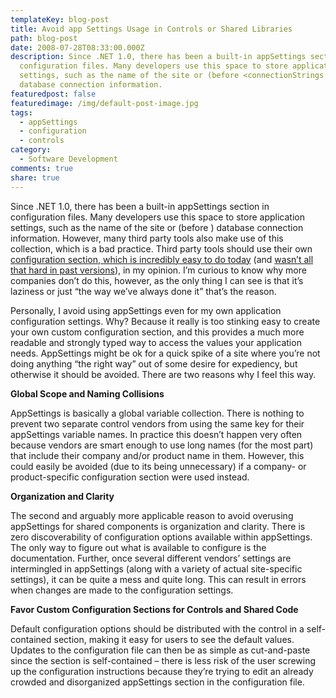```yaml
---
templateKey: blog-post
title: Avoid app Settings Usage in Controls or Shared Libraries
path: blog-post
date: 2008-07-28T08:33:00.000Z
description: Since .NET 1.0, there has been a built-in appSettings section in
  configuration files. Many developers use this space to store application
  settings, such as the name of the site or (before <connectionStrings />)
  database connection information.
featuredpost: false
featuredimage: /img/default-post-image.jpg
tags:
  - appSettings
  - configuration
  - controls
category:
  - Software Development
comments: true
share: true
---
```

Since .NET 1.0, there has been a built-in appSettings section in configuration files. Many developers use this space to store application settings, such as the name of the site or (before <connectionStrings />) database connection information. However, many third party tools also make use of this collection, which is a bad practice. Third party tools should use their own [configuration section, which is incredibly easy to do today](http://haacked.com/archive/2007/03/12/custom-configuration-sections-in-3-easy-steps.aspx) (and [wasn’t all that hard in past versions](http://haacked.com/archive/2004/06/25/verylastconfigurationsectionhandler.aspx)), in my opinion. I’m curious to know why more companies don’t do this, however, as the only thing I can see is that it’s laziness or just “the way we’ve always done it” that’s the reason.

Personally, I avoid using appSettings even for my own application configuration settings. Why? Because it really is too stinking easy to create your own custom configuration section, and this provides a much more readable and strongly typed way to access the values your application needs. AppSettings might be ok for a quick spike of a site where you’re not doing anything “the right way” out of some desire for expediency, but otherwise it should be avoided. There are two reasons why I feel this way.

**Global Scope and Naming Collisions**

AppSettings is basically a global variable collection. There is nothing to prevent two separate control vendors from using the same key for their appSettings variable names. In practice this doesn’t happen very often because vendors are smart enough to use long names (for the most part) that include their company and/or product name in them. However, this could easily be avoided (due to its being unnecessary) if a company- or product-specific configuration section were used instead.

**Organization and Clarity**

The second and arguably more applicable reason to avoid overusing appSettings for shared components is organization and clarity. There is zero discoverability of configuration options available within appSettings. The only way to figure out what is available to configure is the documentation. Further, once several different vendors’ settings are intermingled in appSettings (along with a variety of actual site-specific settings), it can be quite a mess and quite long. This can result in errors when changes are made to the configuration settings.

**Favor Custom Configuration Sections for Controls and Shared Code**

Default configuration options should be distributed with the control in a self-contained section, making it easy for users to see the default values. Updates to the configuration file can then be as simple as cut-and-paste since the section is self-contained – there is less risk of the user screwing up the configuration instructions because they’re trying to edit an already crowded and disorganized appSettings section in the configuration file.